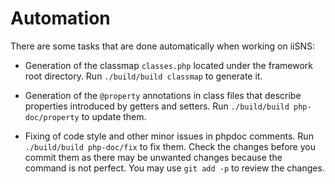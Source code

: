 Automation
==========

There are some tasks that are done automatically when working on iiSNS:

- Generation of the classmap `classes.php` located under the framework root directory.
  Run `./build/build classmap` to generate it.

- Generation of the `@property` annotations in class files that describe properties introduced by getters and setters.
  Run `./build/build php-doc/property` to update them.

- Fixing of code style and other minor issues in phpdoc comments.
  Run `./build/build php-doc/fix` to fix them.
  Check the changes before you commit them as there may be unwanted changes because the command is not perfect.
  You may use `git add -p` to review the changes.
